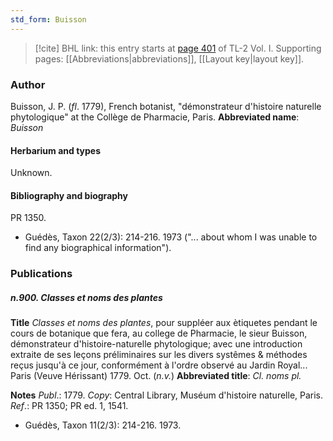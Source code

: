 ```yaml
---
std_form: Buisson
---
```


> [!cite] BHL link: this entry starts at [page 401](https://www.biodiversitylibrary.org/page/33120532) of TL-2 Vol. I.
> Supporting pages: [[Abbreviations|abbreviations]], [[Layout key|layout key]].

### Author

Buisson, J. P. (*fl*. 1779), French botanist, "démonstrateur d'histoire naturelle phytologique" at the Collège de Pharmacie, Paris. 
**Abbreviated name**: *Buisson*

#### Herbarium and types

Unknown.

#### Bibliography and biography

PR 1350.
- Guédès, Taxon 22(2/3): 214-216. 1973 ("... about whom I was unable to find any biographical information").

### Publications

##### n.900. Classes et noms des plantes

**Title**
*Classes et noms des plantes*, pour suppléer aux ètiquetes pendant le cours de botanique que fera, au college de Pharmacie, le sieur Buisson, démonstrateur d'histoire-naturelle phytologique; avec une introduction extraite de ses leçons préliminaires sur les divers systêmes & méthodes reçus jusqu'à ce jour, conformément à l'ordre observé au Jardin Royal... Paris (Veuve Hérissant) 1779. Oct. (*n.v.*)
**Abbreviated title**: *Cl. noms pl.*

**Notes**
*Publ*.: 1779. *Copy*: Central Library, Muséum d'histoire naturelle, Paris.
*Ref*.: PR 1350; PR ed. 1, 1541.
- Guédès, Taxon 11(2/3): 214-216. 1973.

